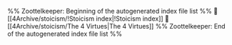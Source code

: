 %% Zoottelkeeper: Beginning of the autogenerated index file list  %%
📄 [[4Archive/stoicism/!Stoicism index|!Stoicism index]]
📄 [[4Archive/stoicism/The 4 Virtues|The 4 Virtues]]
%% Zoottelkeeper: End of the autogenerated index file list  %%
